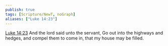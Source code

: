 ```yaml
---
publish: true
tags: [Scripture/NewT, noGraph]
aliases: ["Luke 14:23"]
---
```

[Luke 14:23](https://churchofjesuschrist.org/study/scriptures/nt/luke/14?lang=eng&id=p23#p23) And the lord said unto the servant, Go out into the highways and hedges, and compel them to come in, that my house may be filled.
